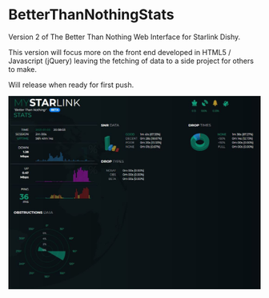 # BetterThanNothingStats
Version 2 of The Better Than Nothing Web Interface for Starlink Dishy.

This version will focus more on the front end developed in HTML5 / Javascript (jQuery) leaving the fetching of data to a side project for others to make.

Will release when ready for first push.

<img src="https://github.com/ChuckTSI/BetterThanNothingStats/blob/main/v.0.6.JPG">

